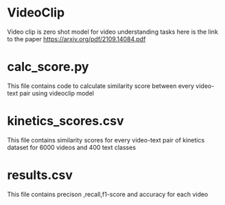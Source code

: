 # VideoClip
Video clip is zero shot model for video understanding tasks
here is the link to the paper https://arxiv.org/pdf/2109.14084.pdf
# calc_score.py
This file  contains code to calculate similarity score between every video-text pair using videoclip model
# kinetics_scores.csv
This file contains similarity scores for every video-text pair of kinetics dataset for 6000 videos and 400 text classes
# results.csv
This file contains precison ,recall,f1-score and accuracy for each video 

